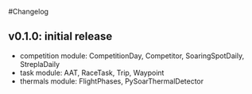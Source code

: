 #Changelog


## v0.1.0: initial release
- competition module: CompetitionDay, Competitor, SoaringSpotDaily, StreplaDaily
- task module: AAT, RaceTask, Trip, Waypoint
- thermals module: FlightPhases, PySoarThermalDetector
